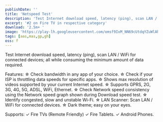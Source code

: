 ```yaml
---
publishDate: ''
title: 'Netspeed Test'
description: 'Test Internet download speed, latency (ping), scan LAN / WiFi for connected devices; all while consuming the minimum amount of data required.'
excerpt: '#2 on Fire TV in respective category'
download: '2.5m+ '
image: 'https://play-lh.googleusercontent.com/omsf9IxM_NN69cUtdqYZuWlAhUJe1l6SDjrROZtHoLCjanHLBYGHHKuo5GEjsqk07Dk=w2560-h1440-rw'
tags: [aas,mas,gp,gh]
oss: f
---
```

Test Internet download speed, latency (ping), scan LAN / WiFi for connected devices; all while consuming the minimum amount of data required.

Features:
☆ Check bandwidth in any app of your choice.
☆ Check if your ISP is throttling data speeds for specific apps.
☆ Shows max resolution of videos supported by your current Internet speed.
☆ Supports GPRS, 2G, 3G, 4G, 5G, ADSL, WiFi, Ethernet.
☆ Check Network speed consistency using the Network speed graph shown during Download speed test.
☆ Identify congested, slow and unstable Wi-Fi.
☆ LAN Scanner: Scan LAN / WiFi for connected devices.
☆ Dark theme; easy on your eyes.

Supports:
✓ Fire TVs (Remote Friendly)
✓ Fire Tablets.
✓ Android Phones.